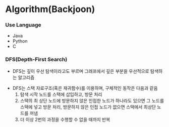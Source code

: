 # Algorithm(Backjoon)

### Use Language
 - Java
 - Python
 - C

### DFS(Depth-First Search)
 - DFS는 깊이 우선 탐색이라고도 부르며 그래프에서 깊은 부분을 우선적으로 탐색하는 알고리즘
 + DFS는 스택 자료구조(혹은 재귀함수)를 이용하며, 구체적인 동작은 다음과 같음
   1. 탐색 시작 노드를 스택에 삽입하고, 방문 처리
   2. 스택의 최 상단 노드에 방문하지 않은 인접한 노드가 하나라도 있으면 그 노드를 스택에 넣고 방문 처리, 방문하지 않은 인접 노드가 없으면 스택에서 최상단 노드를 꺼냄
   3. 더 이상 2번의 과정을 수행할 수 없을 때까지 반복
